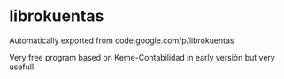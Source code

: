 # librokuentas
Automatically exported from code.google.com/p/librokuentas

Very free program based on Keme-Contabilidad in early versión but very usefull.
